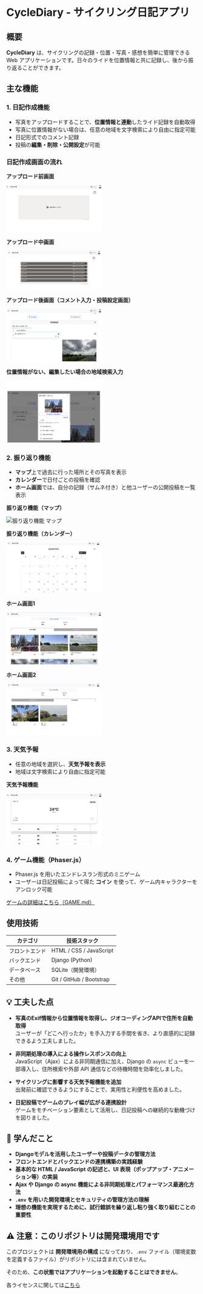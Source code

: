 # CycleDiary - サイクリング日記アプリ

## 概要

**CycleDiary** は、サイクリングの記録・位置・写真・感想を簡単に管理できる Web アプリケーションです。日々のライドを位置情報と共に記録し、後から振り返ることができます。

## 主な機能

### 1. 日記作成機能
- 写真をアップロードすることで、**位置情報と連動**したライド記録を自動取得  
- 写真に位置情報がない場合は、任意の地域を文字検索により自由に指定可能  
- 日記形式でのコメント記録  
- 投稿の**編集・削除・公開設定**が可能  

<h3>日記作成画面の流れ</h3>

<p><strong>アップロード前画面</strong></p>
<p><img src="./screenshots/diary_create1.png" alt="日記作成の様子 1" width="50%"></p>

<p><strong>アップロード中画面</strong></p>
<p><img src="./screenshots/diary_create2.png" alt="日記作成の様子 2" width="50%"></p>

<p><strong>アップロード後画面（コメント入力・投稿設定画面）</strong></p>
<p><img src="./screenshots/diary_create3.png" alt="日記作成の様子 3" width="50%"></p>

<p><strong>位置情報がない、編集したい場合の地域検索入力</strong></p>
<p><img src="./screenshots/diary_create4.png" alt="日記作成の様子 4" width="50%"></p>

### 2. 振り返り機能
- **マップ**上で過去に行った場所とその写真を表示  
- **カレンダー**で日付ごとの投稿を確認  
- **ホーム画面**では、自分の記録（サムネ付き）と他ユーザーの公開投稿を一覧表示  

<p><strong>振り返り機能（マップ）</strong></p>
<img src="./screenshots/map_view.png" alt="振り返り機能 マップ" width="50%">

<p><strong>振り返り機能（カレンダー）</strong></p>
<img src="./screenshots/calendar_view.png" alt="振り返り機能 カレンダー" width="50%">

<p><strong>ホーム画面1</strong></p>
<img src="./screenshots/home_view1.png" alt="ホーム画面1" width="50%">

<p><strong>ホーム画面2</strong></p>
<img src="./screenshots/home_view2.png" alt="ホーム画面2" width="50%">

### 3. 天気予報
- 任意の地域を選択し、**天気予報を表示**  
- 地域は文字検索により自由に指定可能  

<p><strong>天気予報機能</strong></p>
<img src="./screenshots/weather_forecast.png" alt="天気予報機能" width="50%">

### 4. ゲーム機能（Phaser.js）
- Phaser.js を用いたエンドレスラン形式のミニゲーム  
- ユーザーは日記投稿によって得た **コイン** を使って、ゲーム内キャラクターをアンロック可能  

<p><a href="./GAME.md">ゲームの詳細はこちら（GAME.md）</a></p>

## 使用技術

| カテゴリ       | 技術スタック               |
|----------------|----------------------------|
| フロントエンド | HTML / CSS / JavaScript   |
| バックエンド   | Django (Python)            |
| データベース   | SQLite（開発環境）        |
| その他         | Git / GitHub / Bootstrap  |

## 💡 工夫した点

- **写真のExif情報から位置情報を取得し、ジオコーディングAPIで住所を自動取得**  
  ユーザーが「どこへ行ったか」を手入力する手間を省き、より直感的に記録できるよう工夫しました。

- **非同期処理の導入による操作レスポンスの向上**  
  JavaScript（Ajax）による非同期通信に加え、Django の `async` ビューを一部導入し、住所検索や外部 API 通信などの待機時間を効率化しました。

- **サイクリングに影響する天気予報機能を追加**  
  出発前に確認できるようにすることで、実用性と利便性を高めました。

- **日記投稿でゲームのプレイ幅が広がる連携設計**  
  ゲームをモチベーション要素として活用し、日記投稿への継続的な動機づけを図りました。

## 📘 学んだこと

- **Djangoモデルを活用したユーザーや投稿データの管理方法**  
- **フロントエンドとバックエンドの連携構築の実践経験**  
- **基本的な HTML / JavaScript の記述と、UI 表現（ポップアップ・アニメーション等）の実装**  
- **Ajax や Django の async 機能による非同期処理とパフォーマンス最適化方法**  
- **`.env` を用いた開発環境とセキュリティの管理方法の理解**  
- **理想の機能を実現するために、試行錯誤を繰り返し粘り強く取り組むことの重要性**

## ⚠️ 注意：このリポジトリは開発環境用です

このプロジェクトは **開発環境用の構成** になっており、`.env` ファイル（環境変数を定義するファイル）がリポジトリには含まれていません。


そのため、**この状態ではアプリケーションを起動することはできません**。

各ライセンスに関しては[こちら](./THIRD_PARTY_LICENSES.md)
